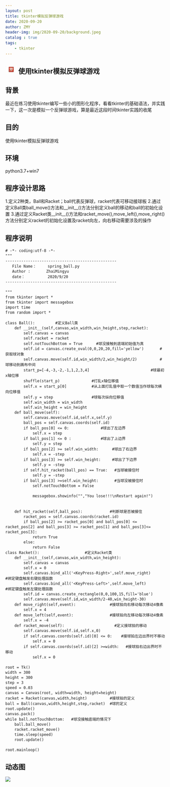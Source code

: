 ```yaml
---
layout: post
title: tkinter模拟反弹球游戏
date: 2020-09-20
author: ZMY
header-img: img/2020-09-20/background.jpeg
catalog : true
tags:
    - tkinter
---
```

## <img class="original" src='https://raw.githubusercontent.com/276622709/276622709.github.io/master/img/original.png'> 使用tkinter模拟反弹球游戏
## 背景
最近在练习使用tkinter编写一些小的图形化程序，看看tkinter的基础语法，并实践一下，这一次是模拟一个反弹球游戏，算是最近这段时间tkinter实践的收尾  
## 目的
使用tkinter模拟反弹球游戏
## 环境
python3.7+win7
## 程序设计思路
1.定义2种类，Ball和Racket；ball代表反弹球，racket代表可移动接球板
2.通过定义Ball类ball_move()方法和__init__()方法分别定义ball的移动和ball的初始化设置
3.通过定义Racket类__init__()方法和racket_move(),move_left(),move_right()方法分别定义racket的初始化设置及racket向左，向右移动需要涉及的操作
## 程序说明
```
# -*- coding:utf-8 -*-
"""
-------------------------------------------------
   File Name：     spring_ball.py
   Author :       ZhaiMingyu
   date：          2020/9/20
-------------------------------------------------

"""
from tkinter import *
from tkinter import messagebox
import time
from random import *

class Ball():         #定义Ball类
    def __init__(self,canvas,win_width,win_height,step,racket):
        self.canvas = canvas
        self.racket = racket
        self.notTouchBottom = True      #球没接触到底端初始值为真
        self.id = canvas.create_oval(0,0,20,20,fill='yellow')       #获取球对象
        self.canvas.move(self.id,win_width/2,win_height/2)          #球移动到画布中间
        start_p=[-4,-3,-2,-1,1,2,3,4]                           #球最初x轴位移
        shuffle(start_p)              #打乱x轴位移值
        self.x = start_p[0]           #从上面打乱值中取一个数值当作球每次横向位移值
        self.y = step                 #球每次纵向位移值
        self.win_width = win_width
        self.win_height = win_height
    def ball_move(self):
        self.canvas.move(self.id,self.x,self.y)
        ball_pos = self.canvas.coords(self.id)
        if ball_pos[0] <= 0:              #球出了左边界
            self.x = step
        if ball_pos[1] <= 0 :             #球出了上边界
            self.y = step
        if ball_pos[2] >= self.win_width:      #球出了右边界
            self.x = -step
        if ball_pos[3] >= self.win_height:     #球出了下边界
            self.y = -step
        if self.hit_racket(ball_pos) == True:   #当球被接住时
            self.y = -step
        if ball_pos[3] >=self.win_height:       #当球没被接住时
            self.notTouchBottom = False

            messagebox.showinfo("","You lose!!!\nRestart again!")


    def hit_racket(self,ball_pos):            #判断球是否被接住
        racket_pos = self.canvas.coords(racket.id)
        if ball_pos[2] >= racket_pos[0] and ball_pos[0] <= racket_pos[2] and ball_pos[3] >= racket_pos[1] and ball_pos[3]<= racket_pos[3]:
            return True
        else:
            return False
class Racket():                    #定义Racket类
    def __init__(self,canvas,win_width,win_height):
        self.canvas = canvas
        self.x = 0
        self.canvas.bind_all('<KeyPress-Right>',self.move_right)          #绑定键盘触发右键处理函数
        self.canvas.bind_all('<KeyPress-Left>',self.move_left)            #绑定键盘触发左键处理函数
        self.id = canvas.create_rectangle(0,0,100,15,fill='blue')
        self.canvas.move(self.id,win_width/2-40,win_height-30)
    def move_right(self,event):               #接球拍向右移动每次移动4像素
        self.x = 4
    def move_left(self,event):                #接球拍向左移动每次移动4像素
        self.x = -4
    def racket_move(self):                      #定义接球拍的移动
        self.canvas.move(self.id,self.x,0)
        if self.canvas.coords(self.id)[0] <= 0:    #接球拍左边出界时不移动
            self.x = 0
        if self.canvas.coords(self.id)[2] >=width:   #接球拍右边出界时不移动
            self.x = 0

root = Tk()
width = 300
height = 300
step = 3
speed = 0.03
canvas = Canvas(root, width=width, height=height)
racket = Racket(canvas,width,height)          #接球拍的定义
ball = Ball(canvas,width,height,step,racket)  #球的定义
root.update()
canvas.pack()
while ball.notTouchBottom:   #球没接触底端的情况下
    ball.ball_move()
    racket.racket_move()
    time.sleep(speed)
    root.update()

root.mainloop()
```
## 动态图
![](https://raw.githubusercontent.com/276622709/276622709.github.io/master/img/2020-09-20/spring_ball.gif)

